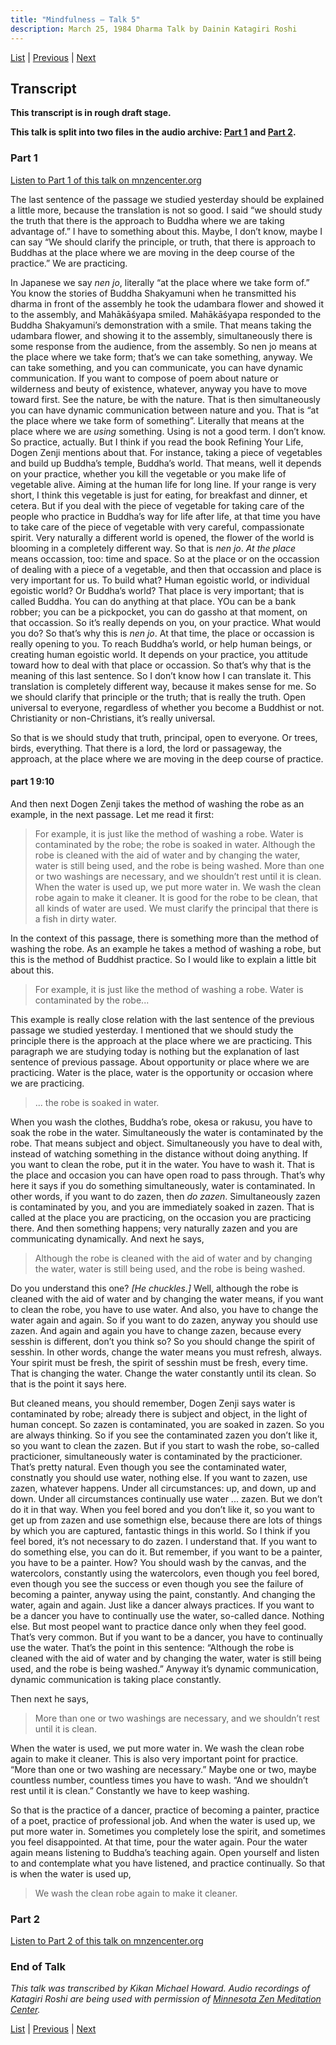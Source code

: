 ```yaml
---
title: "Mindfulness – Talk 5"
description: March 25, 1984 Dharma Talk by Dainin Katagiri Roshi
---
```


[List](list#1984) \| 
[Previous](1984-03-24-Mindfulness-Talk-4) \| 
[Next](1985-06-22-Introduction-to-Buddhism)


## Transcript

**This transcript is in rough draft stage.**

**This talk is split into two files in the audio archive: [Part 1](#part-1) and [Part 2](#part-2).**

### Part 1

<a href="https://www.mnzencenter.org/the-dainin-katagiri-audio-archive/track-1-of-21770977" target="_blank">Listen to Part 1 of this talk on mnzencenter.org</a> 

The last sentence of the passage we studied yesterday should be explained a little more, because the translation is not so good. I said “we should study the truth that there is the approach to Buddha where we are taking advantage of.” I have to something about this. Maybe, I don’t know, maybe I can say “We should clarify the principle, or truth, that there is approach to Buddhas at the place where we are moving in the deep course of the practice.” We are practicing. 

In Japanese we say *nen jo*, literally “at the place where we take form of.” You know the stories of Buddha Shakyamuni when he transmitted his dharma in front of the assembly he took the udambara flower and showed it to the assembly, and Mahākāśyapa smiled. Mahākāśyapa responded to the Buddha Shakyamuni’s demonstration with a smile. That means taking the udambara flower, and showing it to the assembly, simultaneously there is some response from the audience, from the assembly. So nen jo means at the place where we take form; that’s we can take something, anyway. We can take something, and you can communicate, you can have dynamic communication. If you want to compose of poem about nature or wilderness and beuty of existence, whatever, anyway you have to move toward first. See the nature, be with the nature. That is then simultaneously you can have dynamic communication between nature and you. That is “at the place where we take form of something”. Literally that means at the place where we are *using* something. Using is not a good term. I don’t know. So practice, actually. But I think if you read the book Refining Your Life, Dogen Zenji mentions about that. For instance, taking a piece of vegetables and build up Buddha’s temple, Buddha’s world. That means, well it depends on your practice, whether you kill the vegetable or you make life of vegetable alive. Aiming at the human life for long line. If your range is very short, I think this vegetable is just for eating, for breakfast and dinner, et cetera. But if you deal with the piece of vegetable for taking care of the people who practice in Buddha’s way for life after life, at that time you have to take care of the piece of vegetable with very careful, compassionate spirit. Very naturally a different world is opened, the flower of the world is blooming in a completely different way. So that is *nen jo*. *At the place* means occassion, too: time and space. So at the place or on the occassion of dealing with a piece of a vegetable, and then that occassion and place is very important for us. To build what? Human egoistic world, or individual egoistic world? Or Buddha’s world? That place is very important; that is called Buddha. You can do anything at that place. YOu can be a bank robber; you can be a pickpocket, you can do gassho at that moment, on that occassion. So it’s really depends on you, on your practice. What would you do? So that’s why this is *nen jo*. At that time, the place or occassion is really opening to you. To reach Buddha’s world, or help human beings, or creating human egoistic world. It depends on your practice, you attitude toward how to deal with that place or occassion. So that’s why that is the meaning of this last sentence. So I don’t know how I can translate it. This translation is completely different way, because it makes sense for me. So we should clarify that principle or the truth; that is really the truth. Open universal to everyone, regardless of whether you become a Buddhist or not. Christianity or non-Christians, it’s really universal. 

So that is we should study that truth, principal, open to everyone. Or trees, birds, everything. That there is a lord, the lord or passageway, the approach, at the place where we are moving in the deep course of practice.

#### part 1 9:10

And then next Dogen Zenji takes the method of washing the robe as an example, in the next passage. Let me read it first: 

> For example, it is just like the method of washing a robe. Water is contaminated by the robe; the robe is soaked in water. Although the robe is cleaned with the aid of water and by changing the water, water is still being used, and the robe is being washed. More than one or two washings are necessary, and we shouldn’t rest until it is clean. When the water is used up, we put more water in. We wash the clean robe again to make it cleaner. It is good for the robe to be clean, that all kinds of water are used. We must clarify the principal that there is a fish in dirty water. 

In the context of this passage, there is something more than the method of washing the robe. As an example he takes a method of washing a robe, but this is the method of Buddhist practice. So I would like to explain a little bit about this.

> For example, it is just like the method of washing a robe. Water is contaminated by the robe...

This example is really close relation with the last sentence of the previous passage we studied yesterday. I mentioned that we should study the principle there is the approach at the place where we are practicing. This paragraph we are studying today is nothing but the explanation of last sentence of previous passage. About opportunity or place where we are practicing. Water is the place, water is the opportunity or occasion where we are practicing. 

> ... the robe is soaked in water. 

When you wash the clothes, Buddha’s robe, okesa or rakusu, you have to soak the robe in the water. Simultaneously the water is contaminated by the robe. That means subject and object. Simultaneously you have to deal with, instead of watching something in the distance without doing anything. If you want to clean the robe, put it in the water. You have to wash it. That is the place and occasion you can have open road to pass through. That’s why here it says if you do something simultaneously, water is contaminated. In other words, if you want to do zazen, then *do zazen*. Simultaneously zazen is contaminated by you, and you are immediately soaked in zazen. That is called at the place you are practicing, on the occasion you are practicing there. And then something happens; very naturally zazen and you are communicating dynamically. And next he says, 

> Although the robe is cleaned with the aid of water and by changing the water, water is still being used, and the robe is being washed. 

Do you understand this one? *[He chuckles.]* Well, although the robe is cleaned with the aid of water and by changing the water means, if you want to clean the robe, you have to use water. And also, you have to change the water again and again. So if you want to do zazen, anyway you should use zazen. And again and again you have to change zazen, because every sesshin is different, don’t you think so? So you should change the spirit of sesshin. In other words, change the water means you must refresh, always. Your spirit must be fresh, the spirit of sesshin must be fresh, every time. That is changing the water. Change the water constantly until its clean. So that is the point it says here. 

But cleaned means, you should remember, Dogen Zenji says water is contaminated by robe; already there is subject and object, in the light of human concept. So zazen is contaminated, you are soaked in zazen. So you are always thinking. So if you see the contaminated zazen you don’t like it, so you want to clean the zazen. But if you start to wash the robe, so-called practicioner, simultaneously water is contaminated by the practicioner. That’s pretty natural. Even though you see the contaminated water, constnatly you should use water, nothing else. If you want to zazen, use zazen, whatever happens. Under all circumstances: up, and down, up and down. Under all circumstances continually use water ... zazen. But we don’t do it in that way. When you feel bored and you don’t like it, so you want to get up from zazen and use somethign else, because there are lots of things by which you are captured, fantastic things in this world. So I think if you feel bored, it’s not necessary to do zazen. I understand that. If you want to do something else, you can do it. But remember, if you want to be a painter, you have to be a painter. How? You should wash by the canvas, and the watercolors, constantly using the watercolors, even though you feel bored, even though you see the success or even though you see the failure of becoming a painter, anyway using the paint, constantly. And changing the water, again and again. Just like a dancer always practices. If you want to be a dancer you have to continually use the water, so-called dance. Nothing else. But most peopel want to practice dance only when they feel good. That’s very common. But if you want to be a dancer, you have to continually use the water. That’s the point in this sentence: “Although the robe is cleaned with the aid of water and by changing the water, water is still being used, and the robe is being washed.” Anyway it’s dynamic communication, dynamic communication is taking place constantly. 

Then next he says, 

> More than one or two washings are necessary, and we shouldn’t rest until it is clean. 

When the water is used, we put more water in. We wash the clean robe again to make it cleaner. This is also very important point for practice. “More than one or two washing are necessary.” Maybe one or two, maybe countless number, countless times you have to wash. “And we shouldn’t rest until it is clean.” Constantly we have to keep washing. 

So that is the practice of a dancer, practice of becoming a painter, practice of a poet, practice of professional job. And when the water is used up, we put more water in. Sometimes you completely lose the spirit, and sometimes you feel disappointed. At that time, pour the water again. Pour the water again means listening to Buddha’s teaching again. Open yourself and listen to and contemplate what you have listened, and practice continually. So that is when the water is used up, 

> We wash the clean robe again to make it cleaner. 


### Part 2

<a href="https://www.mnzencenter.org/the-dainin-katagiri-audio-archive/track-2-of-23341842" target="_blank">Listen to Part 2 of this talk on mnzencenter.org</a> 





### End of Talk

*This talk was transcribed by Kikan Michael Howard. Audio recordings of Katagiri Roshi are being used with permission of [Minnesota Zen Meditation Center](https://www.mnzencenter.org/katagiri-project.html).*

[List](list#1984) \| 
[Previous](1984-03-24-Mindfulness-Talk-4) \| 
[Next](1985-06-22-Introduction-to-Buddhism)